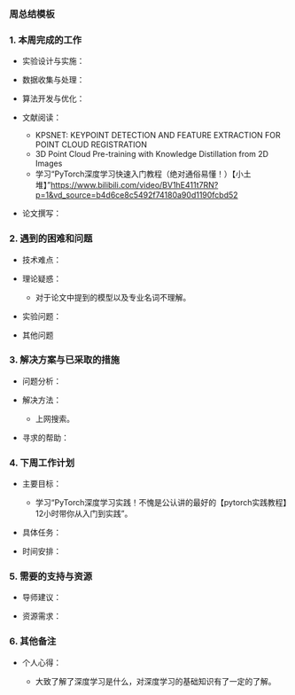### 周总结模板

### 1. 本周完成的工作

*   实验设计与实施：

*   数据收集与处理：

*   算法开发与优化：

*   文献阅读：

    *   KPSNET: KEYPOINT DETECTION AND FEATURE EXTRACTION
        FOR POINT CLOUD REGISTRATION  
    *   3D Point Cloud Pre-training with Knowledge Distillation from 2D Images
    *   学习“PyTorch深度学习快速入门教程（绝对通俗易懂！）【小土堆】”https://www.bilibili.com/video/BV1hE411t7RN?p=1&vd_source=b4d6ce8c5492f74180a90d1190fcbd52

*   论文撰写：


### 2. 遇到的困难和问题

*   技术难点：

*   理论疑惑：

    *   对于论文中提到的模型以及专业名词不理解。

*   实验问题：

*   其他问题

### 3. 解决方案与已采取的措施

*   问题分析：

*   解决方法：

    *   上网搜索。

*   寻求的帮助：


### 4. 下周工作计划

*   主要目标：

    *   学习“PyTorch深度学习实践！不愧是公认讲的最好的【pytorch实践教程】12小时带你从入门到实践”。

*   具体任务：

*   时间安排：


### **5. 需要的支持与资源**

*   导师建议：

*   资源需求：


### 6. 其他备注

*   个人心得：

    *   大致了解了深度学习是什么，对深度学习的基础知识有了一定的了解。